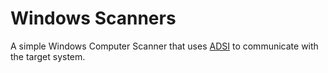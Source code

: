 # Windows Scanners

A simple Windows Computer Scanner that uses
[ADSI](https://docs.microsoft.com/en-us/windows/win32/adsi/active-directory-service-interfaces-adsi)
to communicate with the target system.
